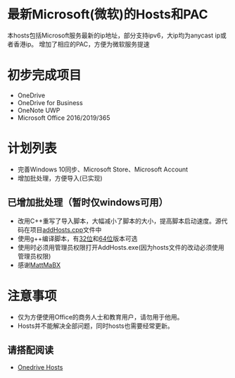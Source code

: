 # 最新Microsoft(微软)的Hosts和PAC

本hosts包括Microsoft服务最新的ip地址，部分支持ipv6，大ip均为anycast ip或者香港ip。
增加了相应的PAC，方便为微软服务提速

# 初步完成项目

 - OneDrive
 - OneDrive for Business
 - OneNote UWP
 - Microsoft Office 2016/2019/365
 
# 计划列表

 - 完善Windows 10同步、Microsoft Store、Microsoft Account
 - 增加批处理，方便导入(已实现)
## 已增加批处理（暂时仅windows可用）
 - 改用C++重写了导入脚本，大幅减小了脚本的大小，提高脚本启动速度。源代码在项目[addHosts.cpp](https://github.com/MattMaBX/Microsoft-Hosts/blob/master/AddHosts.cpp)文件中
 - 使用g++编译脚本，有[32位](https://github.com/MattMaBX/Microsoft-Hosts/blob/master/AddHosts-32bit.exe)和[64位](https://github.com/MattMaBX/Microsoft-Hosts/blob/master/AddHosts-64bit.exe)版本可选
 - 使用时必须用管理员权限打开AddHosts.exe(因为hosts文件的改动必须使用管理员权限)
 - 感谢[MattMaBX](https://github.com/MattMaBX)
  
# 注意事项

 - 仅为方便使用Office的商务人士和教育用户，请勿用于他用。
 - Hosts并不能解决全部问题，同时hosts也需要经常更新。
 
## 请搭配阅读

 - [Onedrive Hosts](https://www.zhangxuhu.com/archives/158.html)
